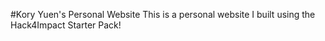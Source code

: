 #Kory Yuen's Personal Website
This is a personal website I built using the Hack4Impact Starter Pack!